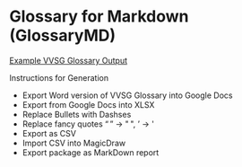 # Glossary for Markdown (GlossaryMD)

[Example VVSG Glossary Output](vvsg_living_glossary.md)

Instructions for Generation

- Export Word version of VVSG Glossary into Google Docs
- Export from Google Docs into XLSX
- Replace Bullets with Dashses
- Replace fancy quotes “ ” ->  " ",  ’ -> '
- Export as CSV
- Import CSV into MagicDraw
- Export package as MarkDown report
